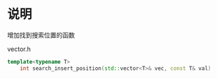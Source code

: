 # 说明

增加找到搜索位置的函数

vector.h

```cpp
template<typename T>
    int search_insert_position(std::vector<T>& vec, const T& val)
```
